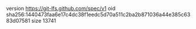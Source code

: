 version https://git-lfs.github.com/spec/v1
oid sha256:1440473faa6e17c4dc38f1eedc5d70a511c2ba2b871036a44e385c6383d07581
size 13741
